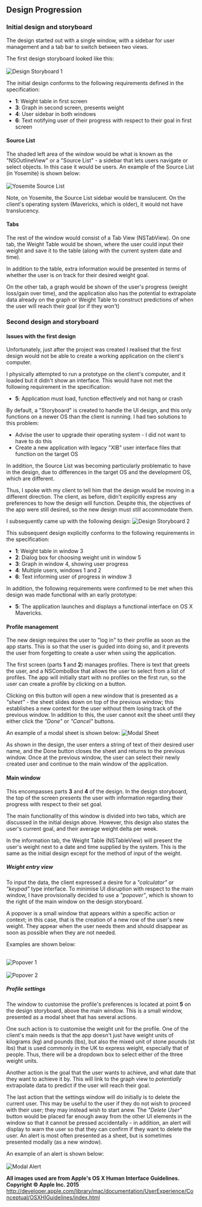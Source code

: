 
## Design Progression

### Initial design and storyboard
The design started out with a single window, with a sidebar for user management and a tab bar to switch between two views.

The first design storyboard looked like this:
<br></br>
![Design Storyboard 1](Diagrams/design_diagram_1.jpeg?raw=true "Design Storyboard 1")

The initial design conforms to the following requirements defined in the specification:
* **1**: Weight table in first screen
* **3**: Graph in second screen, presents weight
* **4**: User sidebar in both windows
* **6**: Text notifying user of their progress with respect to their goal in first screen

#### Source List
The shaded left area of the window would be what is known as the "NSOutlineView" or a "Source List" - a sidebar that lets users navigate or select objects. In this case it would be users. An example of the Source List (in Yosemite) is shown below:
<br></br>
![Yosemite Source List](https://developer.apple.com/library/mac/documentation/UserExperience/Conceptual/OSXHIGuidelines/Art/finder_sidebar_2x.png "Yosemite Source List: Apple OS X Human Interface Guidelines")

Note, on Yosemite, the Source List sidebar would be translucent. On the client's operating system (Mavericks, which is older), it would not have translucency.

#### Tabs

The rest of the window would consist of a Tab View (NSTabView). On one tab, the Weight Table would be shown, where the user could input their weight and save it to the table (along with the current system date and time).

In addition to the table, extra information would be presented in terms of whether the user is on track for their desired weight goal.

On the other tab, a graph would be shown of the user's progress (weight loss/gain over time), and the application also has the potential to extrapolate data already on the graph or Weight Table to construct predictions of when the user will reach their goal (or if they won't)

### Second design and storyboard
#### Issues with the first design
Unfortunately, just after the project was created I realised that the first design would not be able to create a working application on the client's computer.

I physically attempted to run a prototype on the client's computer, and it loaded but it didn't show an interface.
This would have not met the following requirement in the specification:
* **5**: Application must load, function effectively and not hang or crash

By default, a "Storyboard" is created to handle the UI design, and this only functions on a newer OS than the client is running. I had two solutions to this problem:
* Advise the user to upgrade their operating system - I did not want to have to do this
* Create a new application with legacy "XIB" user interface files that function on the target OS

In addition, the Source List was becoming particularly problematic to have in the design, due to differences in the target OS and the development OS, which are different.

Thus, I spoke with my client to tell him that the design would be moving in a different direction. The client, as before, didn't explicitly express any preferences to how the design will function. Despite this, the objectives of the app were still desired, so the new design must still accommodate them.

<div class="page-break"></div>

I subsequently came up with the following design:
![Design Storyboard 2](Diagrams/design_diagram_2.jpeg?raw=true "Design Storyboard 2")

This subsequent design explicitly conforms to the following requirements in the specification:

* **1**: Weight table in window 3
* **2**: Dialog box for choosing weight unit in window 5
* **3**: Graph in window 4, showing user progress
* **4**: Multiple users, windows 1 and 2
* **6**: Text informing user of progress in window 3

In addition, the following requirements were confirmed to be met when this design was made functional with an early prototype:
* **5**: The application launches and displays a functional interface on OS X Mavericks.

#### Profile management
The new design requires the user to "log in" to their profile as soon as the app starts. This is so that the user is guided into doing so, and it prevents the user from forgetting to create a user when using the application.

The first screen (parts **1** and **2**) manages profiles. There is text that greets the user, and a NSComboBox that allows the user to select from a list of profiles. The app will initially start with no profiles on the first run, so the user can create a profile by clicking on a button.

Clicking on this button will open a new window that is presented as a _"sheet"_ - the sheet slides down on top of the previous window; this establishes a new context for the user without them losing track of the previous window. In addition to this, the user cannot exit the sheet until they either click the _"Done"_ or _"Cancel"_ buttons.

An example of a modal sheet is shown below:
![Modal Sheet](https://developer.apple.com/library/mac/documentation/UserExperience/Conceptual/OSXHIGuidelines/Art/sheet_example_2x.png "Modal Sheet")

As shown in the design, the user enters a string of text of their desired user name, and the Done button closes the sheet and returns to the previous window. Once at the previous window, the user can select their newly created user and continue to the main window of the application.

#### Main window
This encompasses parts **3** and **4** of the design.
In the design storyboard, the top of the screen presents the user with information regarding their progress with respect to their set goal.

The main functionality of this window is divided into two tabs, which are discussed in the initial design above. However, this design also states the user's current goal, and their average weight delta per week.

In the information tab, the Weight Table (NSTableView) will present the user's weight next to a date and time supplied by the system. This is the same as the initial design except for the method of input of the weight.

##### Weight entry view
To input the data, the client expressed a desire for a _"calculator"_ or _"keypad"_ type interface. To minimise UI disruption with respect to the main window, I have provisionally decided to use a _"popover"_, which is shown to the right of the main window on the design storyboard.

A popover is a small window that appears within a specific action or context; in this case, that is the creation of a new row of the user's new weight. They appear when the user needs them and should disappear as soon as possible when they are not needed.

Examples are shown below:
<br></br>

![Popover 1](https://developer.apple.com/library/mac/documentation/UserExperience/Conceptual/OSXHIGuidelines/Art/popover_unattached_2x.png "Popover 1")
<br></br>
![Popover 2](https://developer.apple.com/library/mac/documentation/UserExperience/Conceptual/OSXHIGuidelines/Art/popover_dictionary_2x.png "Popover 2")

##### Profile settings
The window to customise the profile's preferences is located at point **5** on the design storyboard, above the main window. This is a small window, presented as a modal sheet that has several actions.

One such action is to customise the weight unit for the profile. One of the client's main needs is that the app doesn't just have weight units of kilograms (kg) and pounds (lbs), but also the mixed unit of stone pounds (st lbs) that is used commonly in the UK to express weight, especially that of people. Thus, there will be a dropdown box to select either of the three weight units.

Another action is the goal that the user wants to achieve, and what date that they want to achieve it by. This will link to the graph view to _potentially_ extrapolate data to predict if the user will reach their goal.

The last action that the settings window will do initially is to delete the current user. This may be useful to the user if they do not wish to proceed with their user; they may instead wish to start anew. The _"Delete User"_ button would be placed far enough away from the other UI elements in the window so that it cannot be pressed accidentally - in addition, an alert will display to warn the user so that they can confirm if they want to delete the user. An alert is most often presented as a sheet, but is sometimes presented modally (as a new window).

An example of an alert is shown below:
<br></br>
![Modal Alert](https://developer.apple.com/library/mac/documentation/UserExperience/Conceptual/OSXHIGuidelines/Art/alert_example_2x.png "Modal Alert")

**All images used are from Apple's OS X Human Interface Guidelines. Copyright © Apple Inc. 2015** http://developer.apple.com/library/mac/documentation/UserExperience/Conceptual/OSXHIGuidelines/index.html

